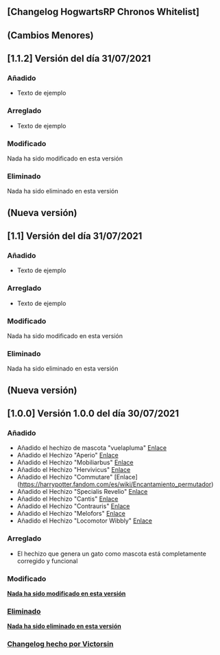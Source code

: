 ## [Changelog HogwartsRP Chronos Whitelist]

## (Cambios Menores)
## [1.1.2] Versión del día 31/07/2021

### Añadido
- Texto de ejemplo

### Arreglado
- Texto de ejemplo

### Modificado
Nada ha sido modificado en esta versión

### Eliminado
Nada ha sido eliminado en esta versión

## (Nueva versión)
## [1.1] Versión del día 31/07/2021

### Añadido
- Texto de ejemplo

### Arreglado
- Texto de ejemplo

### Modificado
Nada ha sido modificado en esta versión

### Eliminado
Nada ha sido eliminado en esta versión

## (Nueva versión)
## [1.0.0] Versión 1.0.0 del día 30/07/2021
### Añadido
- Añadido el hechizo de mascota "vuelapluma" [Enlace](https://harrypotter.fandom.com/es/wiki/Vuelapluma)
- Añadido el Hechizo "Aperio" [Enlace](https://harrypotter.fandom.com/es/wiki/Cistem_aperio)
- Añadido el Hechizo "Mobiliarbus" [Enlace](https://harrypotter.fandom.com/wiki/Mobiliarbus)
- Añadido el Hechizo "Hervivicus" [Enlace](https://harrypotter.fandom.com/es/wiki/Encantamiento_herbivicus)
- Añadido el Hechizo "Commutare" [Enlace] (https://harrypotter.fandom.com/es/wiki/Encantamiento_permutador)
- Añadido el Hechizo "Specialis Revelio" [Enlace](https://harrypotter.fandom.com/es/wiki/Specialis_Revelio)
- Añadido el Hechizo "Cantis" [Enlace](https://harrypotter.fandom.com/es/wiki/Cantis)
- Añadido el Hechizo "Contrauris" [Enlace](https://harrypotter.fandom.com/es/wiki/Contrauris)
- Añadido el Hechizo "Melofors" [Enlace](https://harrypotter.fandom.com/es/wiki/Embrujo_melofors)
- Añadido el Hechizo "Locomotor Wibbly" [Enlace](https://harrypotter.fandom.com/es/wiki/Hechizo_de_piernas_de_gelatina)

### Arreglado
- El hechizo que genera un gato como mascota está completamente corregido y funcional

### Modificado
<U><B>Nada ha sido modificado en esta versión<B><U>

### Eliminado
<U><B>Nada ha sido eliminado en esta versión<B><U>

### [Changelog hecho por Victorsin](https://comunidadchronos.es/)
